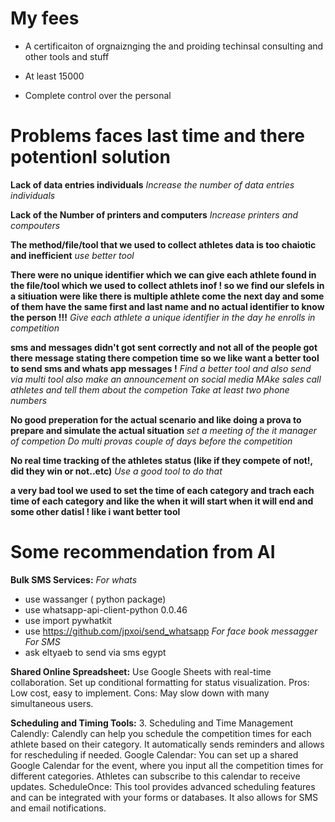 # My fees
- A certificaiton of orgnaiznging the and proiding techinsal consulting and other tools and stuff

- At least 15000

- Complete control over the personal

# Problems faces last time and there potentionl solution

**Lack of data entries individuals**
*Increase the number of data entries individuals*

**Lack of the Number of printers and computers**
*Increase printers and compouters*

**The method/file/tool that we used to collect athletes data is too chaiotic and inefficient**
*use better tool*

**There were no unique identifier which we can give each athlete found in the file/tool which we used to collect athlets inof ! so we find our slefels in a sitiuation were like there is multiple athlete come the next day and some of them have the same first and last name and no actual identifier to know the person !!!**
*Give each athlete a unique identifier in the day he enrolls in competition*

**sms and messages didn't got sent correctly and not all of the people got there message stating there competion time so we like want a better tool to send sms and whats app messages !**
*Find a better tool and also send via multi tool also make an announcement on social media*
*MAke sales call athletes and tell them about the competion*
*Take at least two phone numbers*


**No good preperation for the actual scenario and like doing  a prova to prepare and simulate the actual situation** 
*set a meeting of the it manager of competion*
*Do multi provas couple of days before the competition*

**No real time tracking of the athletes status (like if they compete of not!, did they win or not..etc)**
*Use a good tool to do that*

**a very bad tool we used to set the time of each category and trach each time of each category and like the when it will start when it will end and some other datisl ! like i want better tool**




# Some recommendation from AI

**Bulk SMS Services:**
*For whats*
- use wassanger ( python package)
- use whatsapp-api-client-python 0.0.46
- use import pywhatkit
- use https://github.com/jpxoi/send_whatsapp
*For face book messagger*
*For SMS*
- ask eltyaeb to send via sms egypt


**Shared Online Spreadsheet:**
Use Google Sheets with real-time collaboration.
Set up conditional formatting for status visualization.
Pros: Low cost, easy to implement.
Cons: May slow down with many simultaneous users.



**Scheduling and Timing Tools:**
3. Scheduling and Time Management
Calendly: Calendly can help you schedule the competition times for each athlete based on their category. It automatically sends reminders and allows for rescheduling if needed.
Google Calendar: You can set up a shared Google Calendar for the event, where you input all the competition times for different categories. Athletes can subscribe to this calendar to receive updates.
ScheduleOnce: This tool provides advanced scheduling features and can be integrated with your forms or databases. It also allows for SMS and email notifications.
